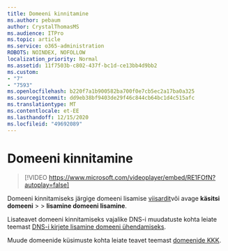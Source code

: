 ```yaml
---
title: Domeeni kinnitamine
ms.author: pebaum
author: CrystalThomasMS
ms.audience: ITPro
ms.topic: article
ms.service: o365-administration
ROBOTS: NOINDEX, NOFOLLOW
localization_priority: Normal
ms.assetid: 11f7503b-c802-437f-bc1d-ce13bb4d9bb2
ms.custom:
- "7"
- "7593"
ms.openlocfilehash: b220f7a1b900582ba700f0e7cb5ec2a17ba0a325
ms.sourcegitcommit: dd9eb38bf9403de29f46c844cb64bc1d4c515afc
ms.translationtype: MT
ms.contentlocale: et-EE
ms.lasthandoff: 12/15/2020
ms.locfileid: "49692089"
---
```

# <a name="verify-your-domain"></a>Domeeni kinnitamine

> [!VIDEO https://www.microsoft.com/videoplayer/embed/RE1FOfN?autoplay=false]

Domeeni kinnitamiseks järgige domeeni lisamise [viisardit](https://admin.microsoft.com/Adminportal#/Domains/Wizard)või avage **käsitsi domeeni**  >    >  **lisamine domeeni lisamine**.

Lisateavet domeeni kinnitamiseks vajalike DNS-i muudatuste kohta leiate teemast [DNS-i kirjete lisamine domeeni ühendamiseks](https://docs.microsoft.com/microsoft-365/admin/get-help-with-domains/create-dns-records-at-any-dns-hosting-provider).

Muude domeenide küsimuste kohta leiate teavet teemast [domeenide KKK](https://docs.microsoft.com/microsoft-365/admin/setup/domains-faq).
